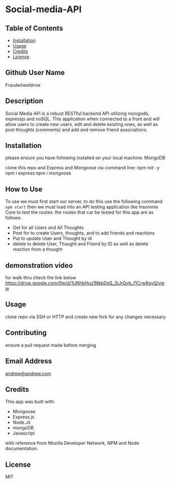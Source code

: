 # Social-media-API

  
  ## Table of Contents

* [Installation](#installation)
* [Usage](#usage)
* [Credits](#credits)
* [License](#license)

## Github User Name
Fraudwheeldrive

## Description 
Social Media APi is a robust RESTful backend API utilizing mongodb, expressjs and noSQL. 
This application when connected to a front end will allow users to create new users, edit and delete existing ones, as well as
post thoughts (comments) and add and remove friend associations. 
## Installation

please ensure you have following installed on your local machine:
MongoDB

clone this repo and Express and Mongoose  via command line:
npm init -y
npm i express
npm i mongoose

## How to Use 

To use we must first start our server, to do this use the following command 
`npm start` 
then we must load into an API testing application like Insomnia Core to test the routes:
the routes that car be tested for this app are as follows:

* Get for all Users and All Thoughts 
* Post for to create Users, thoughts, and to add friends and reactions  
* Put to update User and Thought by id
* delete to delete User, Thought and Friend by ID as well as delete reaction from a thought

## demonstration video

for walk thru check the link below 
https://drive.google.com/file/d/1UNhbHuz1NkbDgS_SiJrQvb_f1Crw8gvQ/view


## Usage 
clone repo via SSH or HTTP and create new fork for any changes necessary

## Contributing
 ensure a pull request made before merging 


 
## Email Address
andrew@andrew.com 

## Credits
This app was built with:
* Mongoose 
* Express.js
* Node.Js
* mongoDB
* Javascript

with reference from Mozilla Developer Network, NPM and Node documentation. 

## License
MIT

